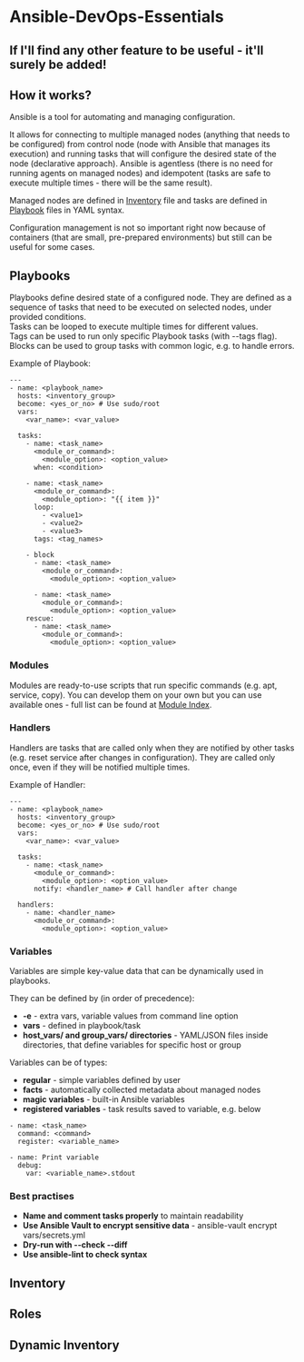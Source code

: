 # Ansible-DevOps-Essentials
## If I'll find any other feature to be useful - it'll surely be added!
## How it works?
Ansible is a tool for automating and managing configuration.

It allows for connecting to multiple managed nodes \(anything that needs to be configured\) from control node \(node with Ansible that manages its execution\) and running tasks that will configure the desired state of the node \(declarative approach\). Ansible is agentless \(there is no need for running agents on managed nodes\) and idempotent \(tasks are safe to execute multiple times - there will be the same result\).

Managed nodes are defined in [Inventory](#inventory) file and tasks are defined in [Playbook](#playbooks) files in YAML syntax.

Configuration management is not so important right now because of containers \(that are small, pre-prepared environments\) but still can be useful for some cases.
## Playbooks
Playbooks define desired state of a configured node. They are defined as a sequence of tasks that need to be executed on selected nodes, under provided conditions. \
Tasks can be looped to execute multiple times for different values. \
Tags can be used to run only specific Playbook tasks \(with --tags flag\). \
Blocks can be used to group tasks with common logic, e.g. to handle errors.

Example of Playbook:
```
---
- name: <playbook_name>
  hosts: <inventory_group>
  become: <yes_or_no> # Use sudo/root
  vars:
    <var_name>: <var_value>

  tasks:
    - name: <task_name>
      <module_or_command>:
        <module_option>: <option_value>
      when: <condition>

    - name: <task_name>
      <module_or_command>:
        <module_option>: "{{ item }}"
      loop:
        - <value1>
        - <value2>
        - <value3>
      tags: <tag_names>

    - block
      - name: <task_name>
        <module_or_command>:
          <module_option>: <option_value>

      - name: <task_name>
        <module_or_command>:
          <module_option>: <option_value>
    rescue:
      - name: <task_name>
        <module_or_command>:
          <module_option>: <option_value>
```
### Modules
Modules are ready-to-use scripts that run specific commands \(e.g. apt, service, copy\). You can develop them on your own but you can use available ones - full list can be found at [Module Index](https://docs.ansible.com/ansible/2.9/modules/modules_by_category.html).
### Handlers
Handlers are tasks that are called only when they are notified by other tasks \(e.g. reset service after changes in configuration\). They are called only once, even if they will be notified multiple times.

Example of Handler:
```
---
- name: <playbook_name>
  hosts: <inventory_group>
  become: <yes_or_no> # Use sudo/root
  vars:
    <var_name>: <var_value>

  tasks:
    - name: <task_name>
      <module_or_command>:
        <module_option>: <option_value>
      notify: <handler_name> # Call handler after change

  handlers:
    - name: <handler_name>
      <module_or_command>:
        <module_option>: <option_value>
```
### Variables
Variables are simple key-value data that can be dynamically used in playbooks.

They can be defined by \(in order of precedence\):
* **-e** - extra vars, variable values from command line option
* **vars** - defined in playbook/task
* **host_vars/ and group_vars/ directories** - YAML/JSON files inside directories, that define variables for specific host or group

Variables can be of types:
* **regular** - simple variables defined by user
* **facts** - automatically collected metadata about managed nodes
* **magic variables** - built-in Ansible variables
* **registered variables** - task results saved to variable, e.g. below
```
- name: <task_name>
  command: <command>
  register: <variable_name>

- name: Print variable
  debug:
    var: <variable_name>.stdout
```
### Best practises
* **Name and comment tasks properly** to maintain readability
* **Use Ansible Vault to encrypt sensitive data** - ansible-vault encrypt vars/secrets.yml
* **Dry-run with --check --diff**
* **Use ansible-lint to check syntax**
## Inventory
## Roles
## Dynamic Inventory
